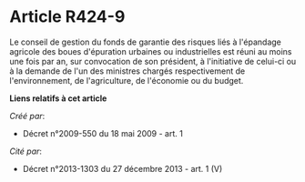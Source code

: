 # Article R424-9

Le conseil de gestion du fonds de garantie des risques liés à l'épandage agricole des boues d'épuration urbaines ou
industrielles est réuni au moins une fois par an, sur convocation de son président, à l'initiative de celui-ci ou à la
demande de l'un des ministres chargés respectivement de l'environnement, de l'agriculture, de l'économie ou du budget.

**Liens relatifs à cet article**

_Créé par_:

  - Décret n°2009-550 du 18 mai 2009 - art. 1

_Cité par_:

  - Décret n°2013-1303 du 27 décembre 2013 - art. 1 (V)
